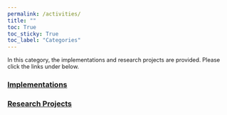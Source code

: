 ```yaml
---
permalink: /activities/
title: ""
toc: True
toc_sticky: True 
toc_label: "Categories"
---
```



<span style="font-size:90%"> In this category, the implementations and research projects are provided. Please click the links under below.


### [Implementations]
[Implementations]:/activities/implementations/



### [Research Projects]
[Research Projects]:/activities/projects/
